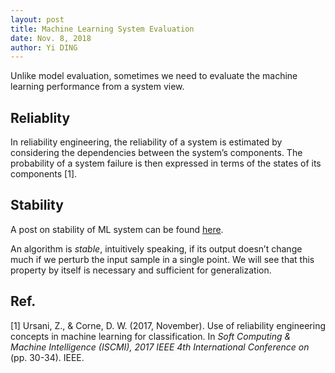 ```yaml
---
layout: post
title: Machine Learning System Evaluation
date: Nov. 8, 2018
author: Yi DING
---
```




Unlike model evaluation, sometimes we need to evaluate the machine learning performance from a system view.



## Reliablity

In reliability engineering, the reliability of a system is estimated by considering the dependencies between the system’s components. The probability of a system failure is then expressed in terms of the states of its components [1]. 





## Stability

A post on stability of ML system can be found [here](https://www.offconvex.org/2016/03/14/stability/).

An algorithm is *stable*, intuitively speaking, if its output doesn’t change much if we perturb the input sample in a single point. We will see that this property by itself is necessary and sufficient for generalization.







## Ref.

[1] Ursani, Z., & Corne, D. W. (2017, November). Use of reliability engineering concepts in machine learning for classification. In *Soft Computing & Machine Intelligence (ISCMI), 2017 IEEE 4th International Conference on* (pp. 30-34). IEEE.